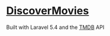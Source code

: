 # [DiscoverMovies](https://movies.reedjones.com/)
Built with Laravel 5.4 and the [TMDB](https://www.themoviedb.org/) API
